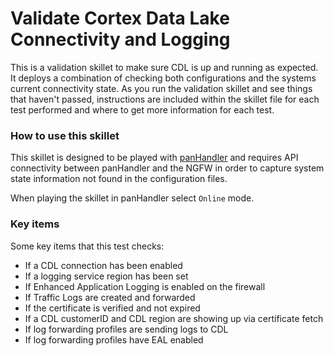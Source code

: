 # Validate Cortex Data Lake Connectivity and Logging

This is a validation skillet to make sure CDL is up and running as expected. It deploys a combination of checking both configurations and 
the systems current connectivity state. As you run the validation skillet and see things that haven't passed, instructions are included within 
the skillet file for each test performed and where to get more information for each test.

### How to use this skillet

This skillet is designed to be played with [panHandler](https://live.paloaltonetworks.com/t5/skillet-tools/install-and-get-started-with-panhandler/ta-p/307916)
and requires API connectivity between panHandler and the NGFW in order to capture
system state information not found in the configuration files.

When playing the skillet in panHandler select `Online` mode.

### Key items

Some key items that this test checks:

* If a CDL connection has been enabled
* If a logging service region has been set 
* If Enhanced Application Logging is enabled on the firewall
* If Traffic Logs are created and forwarded
* If the certificate is verified and not expired
* If a CDL customerID and CDL region are showing up via certificate fetch
* If log forwarding profiles are sending logs to CDL
* If log forwarding profiles have EAL enabled


